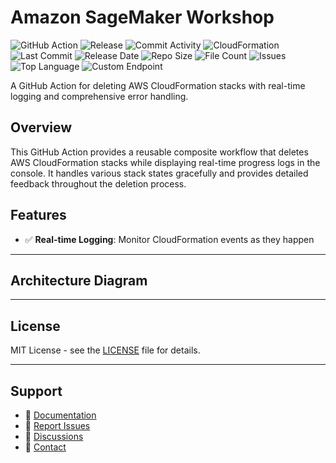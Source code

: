 # Amazon SageMaker Workshop

![GitHub Action](https://img.shields.io/badge/GitHub-Action-blue?logo=github)&nbsp;![Release](https://github.com/subhamay-bhattacharyya/3606-sagemaker-cft/actions/workflows/release.yaml/badge.svg)&nbsp;![Commit Activity](https://img.shields.io/github/commit-activity/t/subhamay-bhattacharyya/3606-sagemaker-cft)&nbsp;![CloudFormation](https://img.shields.io/badge/AWS-CloudFormation-orange?logo=amazonaws)&nbsp;![Last Commit](https://img.shields.io/github/last-commit/subhamay-bhattacharyya/3606-sagemaker-cft)&nbsp;![Release Date](https://img.shields.io/github/release-date/subhamay-bhattacharyya/3606-sagemaker-cft)&nbsp;![Repo Size](https://img.shields.io/github/repo-size/subhamay-bhattacharyya/3606-sagemaker-cft)&nbsp;![File Count](https://img.shields.io/github/directory-file-count/subhamay-bhattacharyya/3606-sagemaker-cft)&nbsp;![Issues](https://img.shields.io/github/issues/subhamay-bhattacharyya/3606-sagemaker-cft)&nbsp;![Top Language](https://img.shields.io/github/languages/top/subhamay-bhattacharyya/3606-sagemaker-cft)&nbsp;![Custom Endpoint](https://img.shields.io/endpoint?url=https://gist.githubusercontent.com/bsubhamay/d2b22db91486ca17601b9621a9d3146d/raw/3606-sagemaker-cft.json?)


A GitHub Action for deleting AWS CloudFormation stacks with real-time logging and comprehensive error handling.

## Overview

This GitHub Action provides a reusable composite workflow that deletes AWS CloudFormation stacks while displaying real-time progress logs in the console. It handles various stack states gracefully and provides detailed feedback throughout the deletion process.

## Features

- ✅ **Real-time Logging**: Monitor CloudFormation events as they happen

---

## Architecture Diagram


---

## License

MIT License - see the [LICENSE](LICENSE) file for details.

---

## Support

- 📖 [Documentation](https://github.com/subhamay-bhattacharyya/3606-sagemaker-cft/wiki)
- 🐛 [Report Issues](https://github.com/subhamay-bhattacharyya/3606-sagemaker-cft/issues)
- 💬 [Discussions](https://github.com/subhamay-bhattacharyya/3606-sagemaker-cft/discussions)
- 📧 [Contact](mailto:support@subhamay.aws@gmail.com)